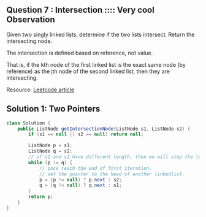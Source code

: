 ## Question 7 : Intersection :::: Very cool Observation

Given two singly linked lists, determine if the two lists intersect. Return the intersecting node.

The intersection is defined based on reference, not value.

That is, if the kth node of the first linked list is the exact same node (by reference) as the jth node of the second linked list, then they are intersecting.

Resource: [Leetcode article](https://leetcode.com/problems/intersection-of-two-linked-lists/discuss/49785/Java-solution-without-knowing-the-difference-in-len!)

## Solution 1: Two Pointers

```java
class Solution {
    public ListNode getIntersectionNode(ListNode s1, ListNode s2) {
        if (s1 == null || s2 == null) return null;

        ListNode p = s1;
        ListNode q = s2;
        // if s1 and s2 have different length, then we will stop the loop after second iteration.
        while (p != q) {
            // once reach the end of first iteration,
            // set the pointer to the head of another linkedlist.
            p = (p != null) ? p.next : s2;
            q = (q != null) ? q.next : s1;
        }
        return p;
    }
}
```
